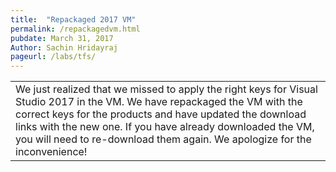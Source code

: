```yaml
---
title:  "Repackaged 2017 VM"
permalink: /repackagedvm.html
pubdate: March 31, 2017
Author: Sachin Hridayraj
pageurl: /labs/tfs/
---
```


<table class="mainTable" width="100%" border="0">
<tr><td class="mainTable" width="90%" border="0">
We just realized that we missed to apply the right keys for Visual Studio 2017 in the VM. We have repackaged the VM with the correct keys for the products and have updated the download links with the new one. If you have already downloaded the VM, you will need to re-download them again. We apologize for the inconvenience!
</td>
<!--td class="mainTable" width="10%" >
<img src="images/technet.png">
</td-->
</tr>
</table>
